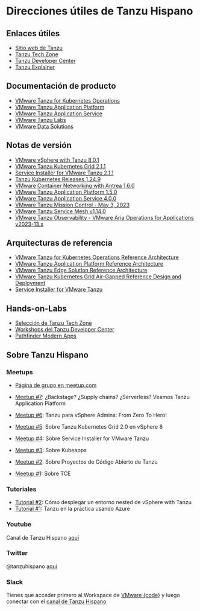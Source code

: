  # Direcciones útiles de Tanzu Hispano

## Enlaces útiles
- [Sitio web de Tanzu](https://tanzu.vmware.com/)
- [Tanzu Tech Zone](https://apps-cloudmgmt.techzone.vmware.com/tanzu-techzone)
- [Tanzu Developer Center](https://tanzu.vmware.com/developer/)
- [Tanzu Explainer](https://vmc.techzone.vmware.com/resource/tanzu-explainer)

## Documentación de producto
- [VMware Tanzu for Kubernetes Operations](https://docs.vmware.com/en/VMware-Tanzu-for-Kubernetes-Operations/index.html)
- [VMware Tanzu Application Platform](https://docs.vmware.com/en/VMware-Tanzu-Application-Platform/index.html)
- [VMware Tanzu Application Service](https://docs.vmware.com/en/VMware-Tanzu-Application-Service/index.html)
- [VMware Tanzu Labs](https://tanzu.vmware.com/labs)
- [VMware Data Solutions](https://www.vmware.com/solutions/data-solutions.html)

## Notas de versión
- [VMware vSphere with Tanzu 8.0.1](https://docs.vmware.com/en/VMware-vSphere/8.0/rn/vmware-vsphere-with-tanzu-80-release-notes/index.html)
- [VMware Tanzu Kubernetes Grid 2.1.1](https://docs.vmware.com/en/VMware-Tanzu-Kubernetes-Grid/2.1/tkg-deploy-mc-21/mgmt-release-notes.html)
- [Service Installer for VMware Tanzu 2.1.1](https://docs.vmware.com/en/Service-Installer-for-VMware-Tanzu/2.1.1/service-installer/GUID-index.html)
- [Tanzu Kubernetes Releases 1.24.9](https://docs.vmware.com/en/VMware-Tanzu-Kubernetes-releases/services/rn/vmware-tanzu-kubernetes-releases-release-notes/index.html)
- [VMware Container Networking with Antrea 1.6.0](https://docs.vmware.com/en/VMware-Container-Networking-with-Antrea/1.6.0/rn/vmware-container-networking-with-antrea-160-release-notes/index.html)
- [VMware Tanzu Application Platform 1.5.0](https://docs.vmware.com/en/VMware-Tanzu-Application-Platform/1.5/tap/release-notes.html)
- [VMware Tanzu Application Service 4.0.0](https://docs.vmware.com/en/VMware-Tanzu-Application-Service/4.0/tas-for-vms/runtime-rn.html)
- [VMware Tanzu Mission Control - May 3, 2023](https://docs.vmware.com/en/VMware-Tanzu-Mission-Control/services/rn/vmware-tanzu-mission-control-release-notes/index.html)
- [VMware Tanzu Service Mesh v1.14.0](https://docs.vmware.com/en/VMware-Tanzu-Service-Mesh/services/rn/VMware-Tanzu-Service-Mesh-Release-Notes.html)
- [VMware Tanzu Observability - VMware Aria Operations for Applications v2023-13.x](https://docs.wavefront.com/wavefront_release_notes.html)



## Arquitecturas de referencia
- [VMware Tanzu for Kubernetes Operations Reference Architecture](https://docs.vmware.com/en/VMware-Tanzu-for-Kubernetes-Operations/index.html)
- [VMware Tanzu Application Platform Reference Architecture](https://docs.vmware.com/en/VMware-Tanzu-Application-Platform/1.4/tap-reference-architecture/GUID-reference-designs-index-tap.html)
- [VMware Tanzu Edge Solution Reference Architecture](https://docs.vmware.com/en/VMware-Tanzu-for-Kubernetes-Operations/1.0/edge-reference-architecture/GUID-reference-designs-index-edge.html)
- [VMware Tanzu Kubernetes Grid Air-Gapped Reference Design and Deployment](https://docs.vmware.com/en/VMware-Tanzu-Kubernetes-Grid/1.6/air-gap-reference-architecture/GUID-reference-designs-index-air-gap.html)
- [Service Installer for VMware Tanzu](https://docs.vmware.com/en/Service-Installer-for-VMware-Tanzu/index.html)

## Hands-on-Labs
- [Selección de Tanzu Tech Zone](https://apps-cloudmgmt.techzone.vmware.com/tanzu-hands-labs-and-workshops)
- [Workshops del Tanzu Developer Center](https://tanzu.vmware.com/developer/workshops/)
- [Pathfinder Modern Apps](https://pathfinder.vmware.com/v3/explore/ds-catalog-modern-apps)

## Sobre Tanzu Hispano
### Meetups
- [Página de grupo en meetup.com](https://www.meetup.com/es/tanzu-hispano/)

- [Meetup #7](https://youtu.be/BPsrjRXt0Nc): ¿Backstage? ¿Supply chains? ¿Serverless? Veamos Tanzu Application Platform
- [Meetup #6](https://youtu.be/z63oTNeTEi0): Tanzu para vSphere Admins: From Zero To Hero!
- [Meetup #5](https://youtu.be/HPI7CLzFZeo): Sobre Tanzu Kubernetes Grid 2.0 en vSphere 8
- [Meetup #4](https://youtu.be/jDNNB_n53oA): Sobre Service Installer for VMware Tanzu
- [Meetup #3](https://www.youtube.com/watch?v=rkci46GFlQA): Sobre Kubeapps
- [Meetup #2](https://www.youtube.com/watch?v=wKqrW2ckmuo): Sobre Proyectos de Código Abierto de Tanzu
- [Meetup #1](https://www.youtube.com/watch?v=x4nqB2_ztlM): Sobre TCE

### Tutoriales
- [Tutorial #2](https://youtu.be/W3mL0xXY45Y): Cómo desplegar un entorno nested de vSphere with Tanzu
- [Tutorial #1](https://youtu.be/TN1tsJ1tuxs): Tanzu en la práctica usando Azure

### Youtube
Canal de Tanzu Hispano [aquí](https://www.youtube.com/@tanzuhispano)

### Twitter
@tanzuhispano [aquí](https://www.youtube.com/@tanzuhispano)

### Slack
Tienes que acceder primero al Workspace de [VMware {code}](https://app.slack.com/client/T0EANJNGH) y luego conectar con el [canal de Tanzu Hispano](https://vmwarecode.slack.com/archives/C039Y8MNKCZ)

